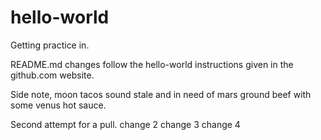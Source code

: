# hello-world
Getting practice in.

README.md changes follow the hello-world instructions given in the github.com website.

Side note, moon tacos sound stale and in need of mars ground beef with some venus hot sauce.

Second attempt for a pull.
change 2
change 3
change 4
